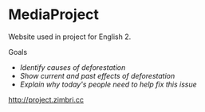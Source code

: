 # MediaProject

Website used in project for English 2.
<br>

Goals
  - *Identify causes of deforestation*
  - *Show current and past effects of deforestation*
  - *Explain why today's people need to help fix this issue*

http://project.zimbri.cc
